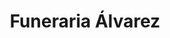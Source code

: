 ---
title: "Funeraria Álvarez"
url: /puerto-varas/funeraria-alvarez/
shop: directores de funerarias
---